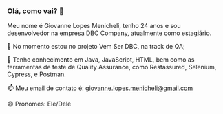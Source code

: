 ### Olá, como vai? 👋

Meu nome é Giovanne Lopes Menicheli, tenho 24 anos e sou desenvolvedor na empresa DBC Company, atualmente como estagiário.

🔭 No momento estou no projeto Vem Ser DBC, na track de QA;

🌱 Tenho conhecimento em Java, JavaScript, HTML, bem como as ferramentas de teste de Quality Assurance, como Restassured, Selenium, Cypress, e Postman.

📫 Meu email de contato é: giovanne.lopes.menicheli@gmail.com

😄 Pronomes: Ele/Dele


